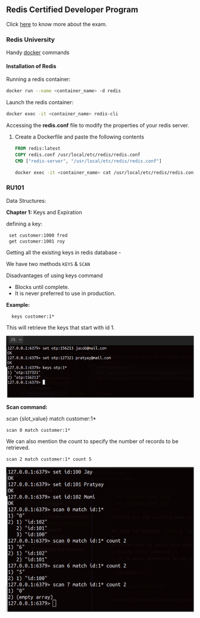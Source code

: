 
## Redis Certified Developer Program ##

Click [here]() to know more about the exam.

### Redis University ###

Handy [docker](pages/docker-commands.md) commands 

#### Installation of Redis ####

Running a redis container:

```bash
docker run --name <container_name> -d redis
```

Launch the redis container:

```bash
docker exec -it <container_name> redis-cli
```

Accessing the **redis.conf** file to modify the properties of your redis server.

1. Create a Dockerfile and paste the following contents
    ```Dockerfile
    FROM redis:latest
    COPY redis.conf /usr/local/etc/redis/redis.conf
    CMD ["redis-server", "/usr/local/etc/redis/redis.conf"]
    ```

    ```bash
    docker exec -it <container_name> cat /usr/local/etc/redis/redis.conf
    ```

### RU101 ###

Data Structures:

**Chapter 1:** Keys and Expiration
      
defining a key:
 
```
 set customer:1000 fred
 get customer:1001 roy
```
Getting all the existing keys in redis database -

We have two methods `KEYS` & `SCAN`
 
Disadvantages of using keys command
* Blocks until complete.
* It is never preferred to use in production.

 **Example:** 
   ```
     keys customer:1*
   ```
This will retrieve the keys that start with id 1.

![keys example](assets/images/1.png)

**Scan command:**

scan {slot_value} match customer:1*

```
scan 0 match customer:1*
```

We can also mention the count to specify the number of records to be retrieved.

```
scan 2 match customer:1* count 5
```

![scan example](assets/images/2.png)


         

